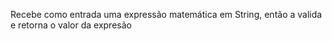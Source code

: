 Recebe como entrada uma expressão matemática em String, então a valida e retorna o valor da expresão
